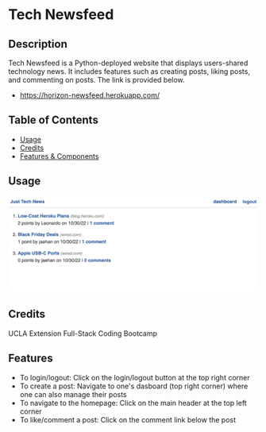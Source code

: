 # Tech Newsfeed

## Description
Tech Newsfeed is a Python-deployed website that displays users-shared technology news. It includes features such as creating posts, liking posts, and commenting on posts. The link is provided below. 
* https://horizon-newsfeed.herokuapp.com/

## Table of Contents

- [Usage](#usage)
- [Credits](#credits)
- [Features & Components](#features)

## Usage

![](./preview.png)

## Credits

UCLA Extension Full-Stack Coding Bootcamp

## Features

* To login/logout: Click on the login/logout button at the top right corner
* To create a post: Navigate to one's dasboard (top right corner) where one can also manage their posts
* To navigate to the homepage: Click on the main header at the top left corner
* To like/comment a post: Click on the comment link below the post